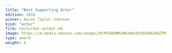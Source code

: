 ```yaml
---
title: "Best Supporting Actor"
edition: 2016
winner: Aaron Taylor-Johnson
kind: "actor"
film: nocturnal-animal.md
image: https://m.media-amazon.com/images/M/MV5BOWMxNWJmNzQtODU4Ni00ZTM2LTlkNjgtOWFlZWYwZDhjNGVkXkEyXkFqcGc@._V1_FMjpg_UX1024_.jpg
type: award
weight: 6
---
```

